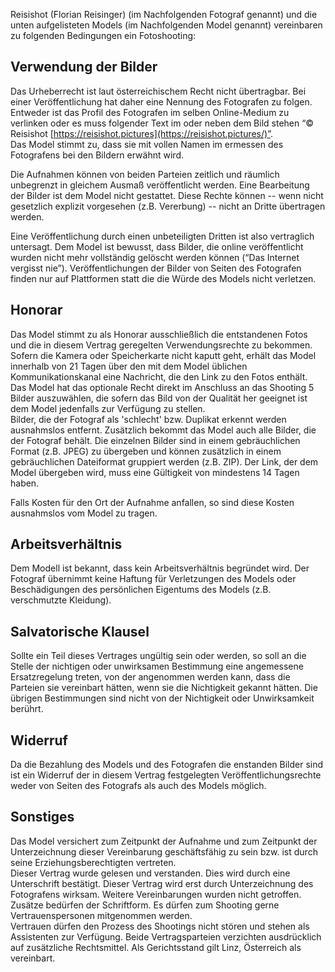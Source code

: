Reisishot (Florian Reisinger) (im Nachfolgenden Fotograf genannt) und die unten aufgelisteten Models (im Nachfolgenden Model genannt) vereinbaren zu folgenden Bedingungen ein Fotoshooting:  
  
## Verwendung der Bilder
Das Urheberrecht ist laut österreichischem Recht nicht übertragbar. Bei einer Veröffentlichung hat daher eine Nennung des Fotografen zu folgen. Entweder ist das Profil des Fotografen im selben Online-Medium zu verlinken oder es muss folgender Text im oder neben dem Bild stehen “©️ Reisishot [https://reisishot.pictures](https://reisishot.pictures/)”.  
Das Model stimmt zu, dass sie mit vollen Namen im ermessen des Fotografens bei den Bildern erwähnt wird.
  
Die Aufnahmen können von beiden Parteien zeitlich und räumlich unbegrenzt in gleichem Ausmaß veröffentlicht werden. Eine Bearbeitung der Bilder ist dem Model nicht gestattet. Diese Rechte können -- wenn nicht gesetzlich explizit vorgesehen (z.B. Vererbung) -- nicht an Dritte übertragen werden.

Eine Veröffentlichung durch einen unbeteiligten Dritten ist also vertraglich untersagt. Dem Model ist bewusst, dass Bilder, die online veröffentlicht wurden nicht mehr vollständig gelöscht werden können (“Das Internet vergisst nie”). Veröffentlichungen der Bilder von Seiten des Fotografen finden nur auf Plattformen statt die die Würde des Models nicht verletzen.  
  
## Honorar
Das Model stimmt zu als Honorar ausschließlich die entstandenen Fotos und die in diesem Vertrag geregelten Verwendungsrechte zu bekommen. Sofern die Kamera oder Speicherkarte nicht kaputt geht, erhält das Model innerhalb von 21 Tagen über den mit dem Model üblichen Kommunikationskanal eine Nachricht, die den Link zu den Fotos enthält.  Das Model hat das optionale Recht direkt im Anschluss an das Shooting 5 Bilder auszuwählen, die sofern das Bild von der Qualität her geeignet ist dem Model jedenfalls zur Verfügung zu stellen.  
Bilder, die der Fotograf als 'schlecht' bzw. Duplikat erkennt werden ausnahmslos entfernt. Zusätzlich bekommt das Model auch alle Bilder, die der Fotograf behält. Die einzelnen Bilder sind in einem gebräuchlichen Format (z.B. JPEG) zu übergeben und können zusätzlich in einem gebräuchlichen Dateiformat gruppiert werden (z.B. ZIP). Der Link, der dem Model übergeben wird, muss eine Gültigkeit von mindestens 14 Tagen haben.
  
Falls Kosten für den Ort der Aufnahme anfallen, so sind diese Kosten ausnahmslos vom Model zu tragen.  
  
## Arbeitsverhältnis
Dem Modell ist bekannt, dass kein Arbeitsverhältnis begründet wird. Der Fotograf übernimmt keine Haftung für Verletzungen des Models oder Beschädigungen des persönlichen Eigentums des Models (z.B. verschmutzte Kleidung).  
  
## Salvatorische Klausel
Sollte ein Teil dieses Vertrages ungültig sein oder werden, so soll an die Stelle der nichtigen oder unwirksamen Bestimmung eine angemessene Ersatzregelung treten, von der angenommen werden kann, dass die Parteien sie vereinbart hätten, wenn sie die Nichtigkeit gekannt hätten. Die übrigen Bestimmungen sind nicht von der Nichtigkeit oder Unwirksamkeit berührt.  
  
## Widerruf
Da die Bezahlung des Models und des Fotografen die enstanden Bilder sind ist ein Widerruf der in diesem Vertrag festgelegten Veröffentlichungsrechte weder von Seiten des Fotografs als auch des Models möglich.  
  
## Sonstiges
Das Model versichert zum Zeitpunkt der Aufnahme und zum Zeitpunkt der Unterzeichnung dieser Vereinbarung geschäftsfähig zu sein bzw. ist durch seine Erziehungsberechtigten vertreten.  
Dieser Vertrag wurde gelesen und verstanden. Dies wird durch eine Unterschrift bestätigt. Dieser Vertrag wird erst durch Unterzeichnung des Fotografens wirksam. Weitere Vereinbarungen wurden nicht getroffen. Zusätze bedürfen der Schriftform. Es dürfen zum Shooting gerne Vertrauenspersonen mitgenommen werden.  
Vertrauen dürfen den Prozess des Shootings nicht stören und stehen als Assistenten zur Verfügung. Beide Vertragsparteien verzichten ausdrücklich auf zusätzliche Rechtsmittel. Als Gerichtsstand gilt Linz, Österreich als vereinbart.
